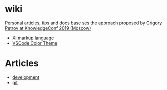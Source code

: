 # wiki
Personal articles, tips and docs base
ses the approach proposed by [Grigory Petrov at KnowledgeConf 2019 (Moscow)](https://knowledgeconf.ru/2019/abstracts/4431)

* [XI markup language](https://marketplace.visualstudio.com/items?itemName=grigoryvp.language-xi)
* [VSCode Color Theme](https://marketplace.visualstudio.com/items?itemName=grigoryvp.memory-theme)

# Articles

* [development](development)
* [git](git)
